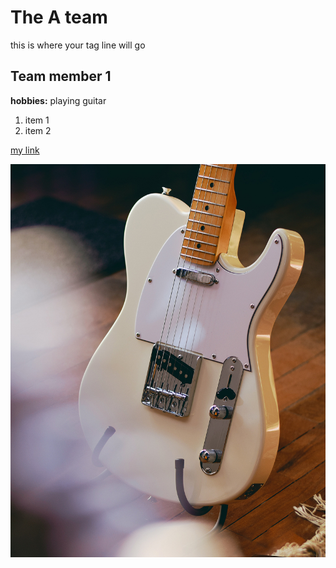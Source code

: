 # The A team
this is where your tag line will go

## Team member 1
**hobbies:** playing guitar
1. item 1
2. item 2

[my link](www.google.com)

![fender guitar](img/tele.jpg)

